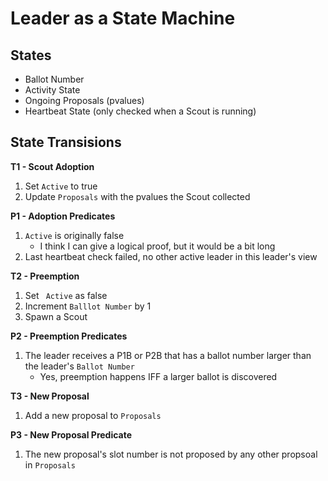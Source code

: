 # Leader as a State Machine
## States
- Ballot Number
- Activity State
- Ongoing Proposals (pvalues)
- Heartbeat State (only checked when a Scout is running)

## State Transisions
**T1 - Scout Adoption**
1. Set ```Active``` to true
2. Update ```Proposals``` with the pvalues the Scout collected

**P1 - Adoption Predicates**
1. ```Active``` is originally false
    - I think I can give a logical proof, but it would be a bit long
2. Last heartbeat check failed, no other active leader in this leader's view

**T2 - Preemption**
1. Set ``` Active``` as false
2. Increment ```Balllot Number``` by 1
3. Spawn a Scout

**P2 - Preemption Predicates**
1. The leader receives a P1B or P2B that has a ballot number larger than the leader's ```Ballot Number```
    - Yes, preemption happens IFF a larger ballot is discovered

**T3 - New Proposal**
1. Add a new proposal to ```Proposals```

**P3 - New Proposal Predicate**
1. The new proposal's slot number is not proposed by any other propsoal in ```Proposals```